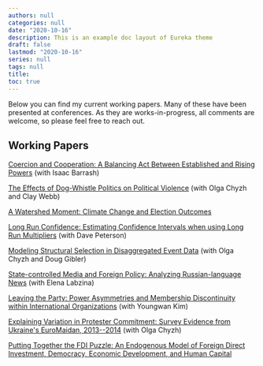 ```yaml
---
authors: null
categories: null
date: "2020-10-16"
description: This is an example doc layout of Eureka theme
draft: false
lastmod: "2020-10-16"
series: null
tags: null
title:  
toc: true
---
```


<!-- Google tag (gtag.js) -->
<script async src="https://www.googletagmanager.com/gtag/js?id=G-Q046HR4S89"></script>
<script>
  window.dataLayer = window.dataLayer || [];
  function gtag(){dataLayer.push(arguments);}
  gtag('js', new Date());

  gtag('config', 'G-Q046HR4S89');
</script>


Below you can find my current working papers. Many of these have been presented at conferences. As they are works-in-progress, all comments are welcome, so please feel free to reach out.

## Working Papers

<a href="../materials/Coercion and Cooperation.pdf" target=_blank>Coercion and Cooperation: A Balancing Act
Between Established and Rising Powers</a> (with Isaac Barrash)

<a href="../materials/CNW-DougWhistlePolitics.pdf" target=_blank>The Effects of Dog-Whistle Politics on Political Violence</a> (with Olga Chyzh and Clay Webb)

<a href="../materials/Climate Change and Electoral Outcomes.pdf" target=_blank>A Watershed Moment: Climate Change and Election Outcomes</a>

<a href="../materials/NP-MPSA.pdf" target=_blank>Long Run Confidence: Estimating Confidence Intervals when using Long Run Multipliers</a> (with Dave Peterson)

<a href="../materials/Structural_Selection.pdf" target=_blank>Modeling Structural Selection in Disaggregated Event Data</a> (with Olga Chyzh and Doug Gibler)

<a href="../materials/Russian_Media.pdf" target=_blank>State-controlled Media and Foreign Policy: Analyzing Russian-language News</a> (with Elena Labzina)

<a href="../materials/IGO_discontinuity.pdf" target=_blank>Leaving the Party: Power Asymmetries and Membership Discontinuity within International Organizations</a> (with Youngwan Kim)

<a href="../materials/EuroMaidan_v1.3a.pdf" target=_blank>Explaining Variation in Protester Commitment: Survey Evidence from Ukraine's EuroMaidan, 2013--2014</a> (with Olga Chyzh)

<a href="../materials/FDI_puzzle.pdf" target=_blank>Putting Together the FDI Puzzle: An Endogenous Model of Foreign Direct Investment, Democracy, Economic Development, and Human Capital</a>